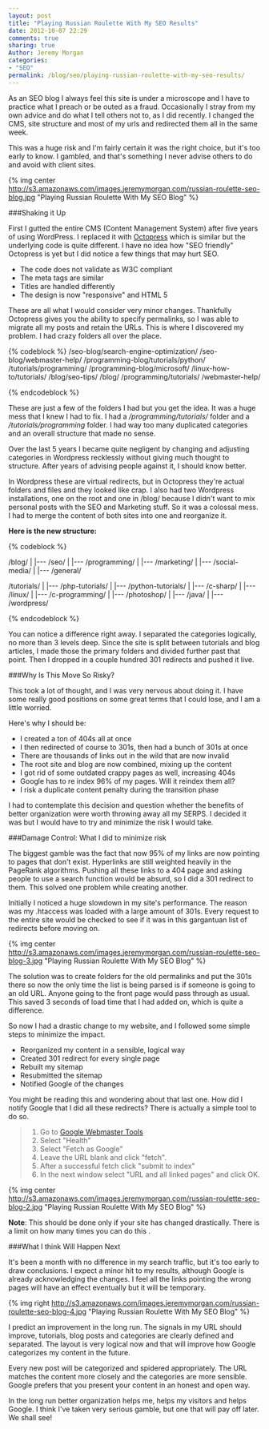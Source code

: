 ```yaml
---
layout: post
title: "Playing Russian Roulette With My SEO Results"
date: 2012-10-07 22:29
comments: true
sharing: true
Author: Jeremy Morgan
categories:
- "SEO"
permalink: /blog/seo/playing-russian-roulette-with-my-seo-results/
---
```


As an SEO blog I always feel this site is under a microscope and I have to practice what I preach or be outed as a fraud. Occasionally I stray from my own advice and do what I tell others not to, as I did recently. I changed the CMS, site structure and most of my urls and redirected them all in the same week.

<!-- more --> 
This was a huge risk and I'm fairly certain it was the right choice, but it's too early to know. I gambled, and that's something I never advise others to do and avoid with client sites.

{% img center http://s3.amazonaws.com/images.jeremymorgan.com/russian-roulette-seo-blog.jpg "Playing Russian Roulette With My SEO Blog" %}

###Shaking it Up

First I gutted the entire CMS (Content Management System) after five years of using WordPress. I replaced it with <a href="http://octopress.org/" target="_blank">Octopress</a> which is similar but the underlying code is quite different. I have no idea how "SEO friendly" Octopress is yet but I did notice a few things that may hurt SEO. 

- The code does not validate as W3C compliant
- The meta tags are similar 
- Titles are handled differently
- The design is now "responsive" and HTML 5

These are all what I would consider very minor changes. Thankfully Octopress gives you the ability to specify permalinks, so I was able to migrate all my posts and retain the URLs. This is where I discovered my problem. I had crazy folders all over the place.

{% codeblock %}
	/seo-blog/search-engine-optimization/
	/seo-blog/webmaster-help/
	/programming-blog/tutorials/python/
	/tutorials/programming/
	/programming-blog/microsoft/
	/linux-how-to/tutorials/
	/blog/seo-tips/
	/blog/
	/programming/tutorials/
	/webmaster-help/
	
{% endcodeblock %}
 
These are just a few of the folders I had but you get the idea. It was a huge mess that I knew I had to fix. I had a */programming/tutorials/* folder and a */tutorials/programming* folder. I had way too many duplicated categories and an overall structure that made no sense. 

Over the last 5 years I became quite negligent by changing and adjusting categories in Wordpress recklessly without giving much thought to structure. After years of advising people against it, I should know better. 



In Wordpress these are virtual redirects, but in Octopress they're actual folders and files and they looked like crap. I also had two Wordpress installations, one on the root and one in /blog/ because I didn't want to mix personal posts with the SEO and Marketing stuff. So it was a colossal mess. I had to merge the content of both sites into one and reorganize it. 

<b>Here is the new structure:</b>

{% codeblock %}

/blog/
	|
	|--- /seo/
	|
	|--- /programming/
	|
	|--- /marketing/
	|
	|--- /social-media/
	|
	|--- /general/

/tutorials/
	|
	|--- /php-tutorials/
	|
	|--- /python-tutorials/
	|
	|--- /c-sharp/
	|
	|--- /linux/
	|
	|--- /c-programming/
	|
	|--- /photoshop/
	|
	|--- /java/
	|
	|--- /wordpress/

{% endcodeblock %}

You can notice a difference right away. I separated the categories logically, no more than 3 levels deep. Since the site is split between tutorials and blog articles, I made those the primary folders and divided further past that point. Then I dropped in a couple hundred 301 redirects and pushed it live.  

###Why Is This Move So Risky? 

This took a lot of thought, and I was very nervous about doing it. I have some really good positions on some great terms that I could lose, and I am a little worried. 

Here's why I should be: 

- I created a ton of 404s all at once
- I then redirected of course to 301s, then had a bunch of 301s at once 
- There are thousands of links out in the wild that are now invalid
- The root site and blog are now combined, mixing up the content 
- I got rid of some outdated crappy pages as well, increasing 404s
- Google has to re index 96% of my pages. Will it reindex them all?
- I risk a duplicate content penalty during the transition phase

I had to contemplate this decision and question whether the benefits of better organization were worth throwing away all my SERPS. I decided it was but I would have to try and minimize the risk I would take. 

###Damage Control: What I did to minimize risk

The biggest gamble was the fact that now 95% of my links are now pointing to pages that don't exist. Hyperlinks are still weighted heavily in the PageRank algorithms. Pushing all these links to a 404 page and asking people to use a search function would be absurd, so I did a 301 redirect to them. This solved one problem while creating another. 

Initially I noticed a huge slowdown in my site's performance. The reason was my .htaccess was loaded with a large amount of 301s. Every request to the entire site would be checked to see if it was in this gargantuan list of redirects before moving on. 

{% img center http://s3.amazonaws.com/images.jeremymorgan.com/russian-roulette-seo-blog-3.jpg "Playing Russian Roulette With My SEO Blog" %}

The solution was to create folders for the old permalinks and put the 301s there so now the only time the list is being parsed is if someone is going to an old URL. Anyone going to the front page would pass through as usual. This saved 3 seconds of load time that I had added on, which is quite a difference.

So now I had a drastic change to my website, and I followed some simple steps to minimize the impact. 

- Reorganized my content in a sensible, logical way
- Created 301 redirect for every single page
- Rebuilt my sitemap
- Resubmitted the sitemap
- Notified Google of the changes

You might be reading this and wondering about that last one. How did I notify Google that I did all these redirects? There is actually a simple tool to do so. 

>1. Go to <a href="http://www.google.com/webmasters/" target="_blank">Google Webmaster Tools </a>
>2. Select "Health"
>3. Select "Fetch as Google"
>4. Leave the URL blank and click "fetch".
>5. After a successful fetch click "submit to index"
>6. In the next window select "URL and all linked pages" and click OK. 

{% img center http://s3.amazonaws.com/images.jeremymorgan.com/russian-roulette-seo-blog-2.jpg "Playing Russian Roulette With My SEO Blog" %}

<b>Note</b>: This should be done only if your site has changed drastically. There is a limit on how many times you can do this .

###What I think Will Happen Next

It's been a month with no difference in my search traffic, but it's too early to draw conclusions. I expect a minor hit to my results, although Google is already acknowledging the changes. I feel all the links pointing the wrong pages will have an effect eventually but it will be temporary.

{% img right http://s3.amazonaws.com/images.jeremymorgan.com/russian-roulette-seo-blog-4.jpg "Playing Russian Roulette With My SEO Blog" %}

I predict an improvement in the long run. The signals in my URL should improve, tutorials, blog posts and categories are clearly defined and separated. The layout is very logical now and that will improve how Google categorizes my content in the future. 

Every new post will be categorized and spidered appropriately. The URL matches the content more closely and the categories are more sensible. Google prefers that you present your content in an honest and open way. 

In the long run better organization helps me, helps my visitors and helps Google. I think I've taken very serious gamble, but one that will pay off later. We shall see! 



